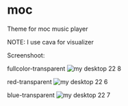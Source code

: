 # moc
Theme for moc music player

NOTE: I use cava for visualizer

Screenshoot:

fullcolor-transparent
![my desktop 22 8](https://user-images.githubusercontent.com/121597581/210133795-47b82a32-968e-40e0-b225-e4a6c0475926.png)

red-transparent
![my desktop 22 6](https://user-images.githubusercontent.com/121597581/210133830-4b6a5d3c-70e2-4023-8884-12df9d4bbbea.png)

blue-transparent
![my desktop 22 7](https://user-images.githubusercontent.com/121597581/210133861-e628a01d-56f6-4e7c-9dcc-6256515f9069.png)
